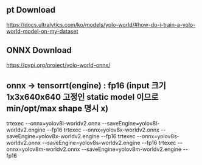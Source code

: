 ## pt Download
https://docs.ultralytics.com/ko/models/yolo-world/#how-do-i-train-a-yolo-world-model-on-my-dataset

## ONNX Download
https://pypi.org/project/yolo-world-onnx/


## onnx -> tensorrt(engine) : fp16 (input 크기 1x3x640x640 고정인 static model 이므로 min/opt/max shape 명시 x)

trtexec --onnx=yolov8l-worldv2.onnx --saveEngine=yolov8l-worldv2.engine --fp16
trtexec --onnx=yolov8x-worldv2.onnx --saveEngine=yolov8x-worldv2.engine --fp16
trtexec --onnx=yolov8s-worldv2.onnx --saveEngine=yolov8s-worldv2.engine --fp16
trtexec --onnx=yolov8m-worldv2.onnx --saveEngine=yolov8m-worldv2.engine --fp16
